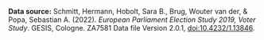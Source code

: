 __Data source:__ Schmitt, Hermann, Hobolt, Sara B., Brug, Wouter van der, & Popa, Sebastian A. (2022). _European Parliament Election Study 2019, Voter Study_. GESIS, Cologne. ZA7581 Data file Version 2.0.1, [doi:10.4232/1.13846](https://doi.org/10.4232/1.13846).

